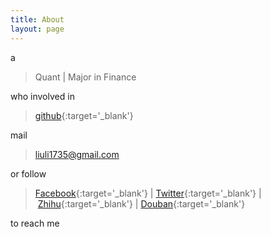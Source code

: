 ```yaml
---
title: About
layout: page
---
```


a

> Quant | Major in Finance

who involved in 

> [github](https://github.com/liuli1735){:target='_blank'}

mail 

> liuli1735@gmail.com

or follow 

> [Facebook](https://www.facebook.com/ll1735){:target='_blank'}&nbsp;|&nbsp;[Twitter](https://twitter.com/ll1735){:target='_blank'}&nbsp;|&nbsp;[Zhihu](http://www.zhihu.com/people/ll1735){:target='_blank'}&nbsp;|&nbsp;[Douban](http://www.douban.com/people/ll1735/){:target='_blank'}

to reach me

